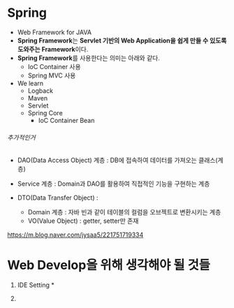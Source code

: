 # Spring
* Web Framework for JAVA 
* **Spring Framework**는 **Servlet 기반의 Web Application을 쉽게 만들 수 있도록 
도와주는 Framework**이다.
* **Spring Framework**를 사용한다는 의미는 아래와 같다.
    * IoC Container 사용
    * Spring MVC 사용
* We learn
    * Logback
    * Maven
    * Servlet
    * Spring Core
        * IoC Container Bean
        
        
###### 추가적인거
* DAO(Data Access Object) 계층 : DB에 접속하여 데이터를 가져오는 클래스(계층)

* Service 계층 : Domain과 DAO를 활용하여 직접적인 기능을 구현하는 계층
* DTO(Data Transfer Object) :
    * Domain 계층 : 자바 빈과 같이 테이블의 컬럼을 오브젝트로 변환시키는 계층
    * VO(Value Object) : getter, setter만 존재

https://m.blog.naver.com/jysaa5/221751719334


# Web Develop을 위해 생각해야 될 것들
1. IDE Setting
    * 

2. 






